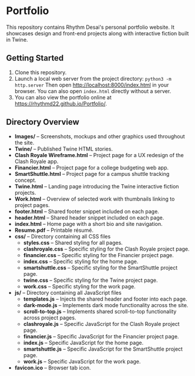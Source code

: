 # Portfolio

This repository contains Rhythm Desai's personal portfolio website. It showcases design and front-end projects along with interactive fiction built in Twine.

## Getting Started

1. Clone this repository.
2. Launch a local web server from the project directory:
   `python3 -m http.server`
   Then open <http://localhost:8000/index.html> in your browser. You can also open `index.html` directly without a server.
3. You can also view the portfolio online at <https://rhythmd22.github.io/Portfolio/>.

## Directory Overview

- **Images/** – Screenshots, mockups and other graphics used throughout the site.
- **Twine/** – Published Twine HTML stories.
- **Clash Royale Wireframe.html** – Project page for a UX redesign of the Clash Royale app.
- **Financier.html** – Project page for a college budgeting web app.
- **SmartShuttle.html** – Project page for a campus shuttle tracking concept.
- **Twine.html** – Landing page introducing the Twine interactive fiction projects.
- **Work.html** – Overview of selected work with thumbnails linking to project pages.
- **footer.html** – Shared footer snippet included on each page.
- **header.html** – Shared header snippet included on each page.
- **index.html** – Home page with a short bio and site navigation.
- **Resume.pdf** – Printable résumé.
- **css/** – Directory containing all CSS files
  - **styles.css** – Shared styling for all pages.
  - **clashroyale.css** – Specific styling for the Clash Royale project page.
  - **financier.css** – Specific styling for the Financier project page.
  - **index.css** – Specific styling for the home page.
  - **smartshuttle.css** – Specific styling for the SmartShuttle project page.
  - **twine.css** – Specific styling for the Twine project page.
  - **work.css** – Specific styling for the work page.
- **js/** – Directory containing all JavaScript files
  - **templates.js** – Injects the shared header and footer into each page.
  - **dark-mode.js** – Implements dark mode functionality across the site.
  - **scroll-to-top.js** – Implements shared scroll-to-top functionality across project pages.
  - **clashroyale.js** – Specific JavaScript for the Clash Royale project page.
  - **financier.js** – Specific JavaScript for the Financier project page.
  - **index.js** – Specific JavaScript for the home page.
  - **smartshuttle.js** – Specific JavaScript for the SmartShuttle project page.
  - **work.js** – Specific JavaScript for the work page.
- **favicon.ico** – Browser tab icon.